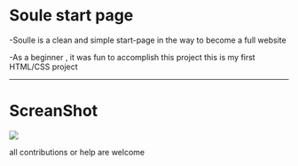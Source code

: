 # Soule start page



-Soulle is a clean and simple start-page in the way to become a full website

-As a beginner , it was fun to accomplish this project
  this is my first HTML/CSS project

--- 

# ScreanShot

![](https://github.com/Fan-Tome/Soulle/blob/main/Screenshots/Screenshot%20.png)


all contributions or help are welcome 


